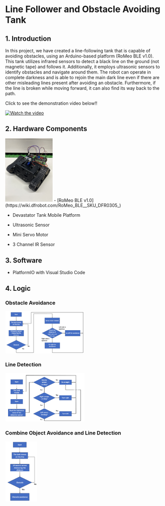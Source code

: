 # Line Follower and Obstacle Avoiding Tank

## 1. Introduction
In this project, we have created a line-following tank that is capable of avoiding obstacles, using an Arduino-based platform (RoMeo BLE v1.0). This tank utilizes infrared sensors to detect a black line on the ground (not magnetic tape) and follows it. Additionally, it employs ultrasonic sensors to identify obstacles and navigate around them. The robot can operate in complete darkness and is able to rejoin the main dark line even if there are other misleading lines present after avoiding an obstacle. Furthermore, if the line is broken while moving forward, it can also find its way back to the path.

Click to see the demonstration video below!!

<a href="https://www.youtube.com/shorts/7qLS-UVV_zI" target="_blank" rel="noopener noreferrer"><img src="http://img.youtube.com/vi/7qLS-UVV_zI/hqdefault.jpg" alt="Watch the video" style="max-width:100%;"></a>


## 2. Hardware Components
<img src="https://raw.githubusercontent.com/Tamago55/Line-Follower-Obstacle-Avoiding/main/pic/tank.JPG" width="30%" alt="Tank Image">
- [RoMeo BLE v1.0](https://wiki.dfrobot.com/RoMeo_BLE__SKU_DFR0305_)

- Devastator Tank Mobile Platform
  
- Ultrasonic Sensor
  
- Mini Servo Motor
  
- 3 Channel IR Sensor

## 3. Software 
- PlatformIO with Visual Studio Code

## 4. Logic
### Obstacle Avoidance
<img src="https://raw.githubusercontent.com/Tamago55/Line-Follower-Obstacle-Avoiding/main/pic/step1.png" width="50%" alt="Obstacle Avoidance Logic Image">

### Line Detection
<img src="https://raw.githubusercontent.com/Tamago55/Line-Follower-Obstacle-Avoiding/main/pic/step2.png" width="50%" alt="Line Detection Logic Image">

### Combine Object Avoidance and Line Detection
<img src="https://raw.githubusercontent.com/Tamago55/Line-Follower-Obstacle-Avoiding/main/pic/step3.png" width="20%" alt="Combined Logic Image">

